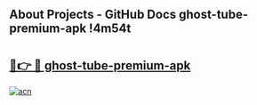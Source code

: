## About Projects - GitHub Docs ghost-tube-premium-apk !4m54t

# <h2><a href="https://andorid.site?title=ghost-tube-premium-apk&ref=19M">🔗👉 🔴 ghost-tube-premium-apk</a></h2>

[![acn](https://github.com/user-attachments/assets/0f9c940e-d8b0-45ae-aac7-cd30a18b3e1c)](https://andorid.site?title=ghost-tube-premium-apk&ref=19M)
